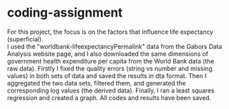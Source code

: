 # coding-assignment
For this project, the focus is on the factors that influence life expectancy (superficial).  
I used the "worldbank-lifeexpectancyPermalink" data from the Gabors Data Analysis website page, and I also downloaded the same dimensions of government health expenditure per capita from the World Bank data (the raw data).
Firstly I fixed the quality errors (string vs number and missing values) in both sets of data and saved the results in dta format. Then I aggregated the two data sets, filtered them, and generated the corresponding log values (the derived data). Finally, I ran a least squares regression and created a graph. All codes and results have been saved.
